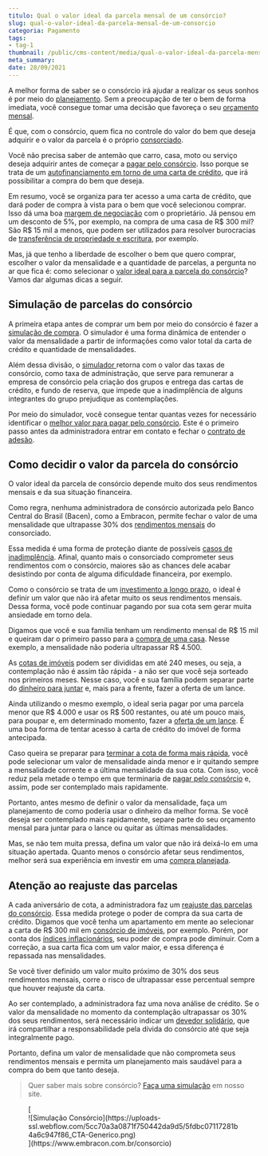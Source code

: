 ```yaml
---
titulo: Qual o valor ideal da parcela mensal de um consórcio?
slug: qual-o-valor-ideal-da-parcela-mensal-de-um-consorcio
categoria: Pagamento
tags:
- tag-1
thumbnail: /public/cms-content/media/qual-o-valor-ideal-da-parcela-mensal-de-um-consorcio.jpg
meta_summary: 
date: 28/09/2021
---
```

A melhor forma de saber se o consórcio irá ajudar a realizar os seus sonhos é por meio do [planejamento](https://www.embracon.com.br/blog/planejamento-financeiro-um-guia-para-as-financas-nao-sairem-de-controle). Sem a preocupação de ter o bem de forma imediata, você consegue tomar uma decisão que favoreça o seu [orçamento mensal](https://www.embracon.com.br/blog/como-fazer-um-orcamento-familiar-sem-erro).

É que, com o consórcio, quem fica no controle do valor do bem que deseja adquirir e o valor da parcela é o próprio [consorciado](https://www.embracon.com.br/blog/tire-todas-as-suas-duvidas-sobre-os-direitos-e-deveres-do-consorciado).

Você não precisa saber de antemão que carro, casa, moto ou serviço deseja adquirir antes de começar a [pagar pelo consórcio](https://www.embracon.com.br/blog/quanto-preciso-pagar-para-fazer-um-consorcio). Isso porque se trata de um [autofinanciamento em torno de uma carta de crédito](https://www.embracon.com.br/blog/autofinanciamento-o-que-e-e-como-um-consorcio-pode-ajuda-lo), que irá possibilitar a compra do bem que deseja.

Em resumo, você se organiza para ter acesso a uma carta de crédito, que dará poder de compra à vista para o bem que você selecionou comprar. Isso dá uma boa [margem de negociação](https://www.embracon.com.br/blog/4-dicas-para-conseguir-uma-boa-negociacao-na-hora-de-adquirir-o-seu-bem) com o proprietário. Já pensou em um desconto de 5%, por exemplo, na compra de uma casa de R$ 300 mil? São R$ 15 mil a menos, que podem ser utilizados para resolver burocracias de [transferência de propriedade e escritura](https://www.embracon.com.br/blog/escritura-de-imovel-o-que-eu-preciso-saber-sobre-o-tema), por exemplo.

Mas, já que tenho a liberdade de escolher o bem que quero comprar, escolher o valor da mensalidade e a quantidade de parcelas, a pergunta no ar que fica é: como selecionar o [valor ideal para a parcela do consórcio](https://www.embracon.com.br/blog/como-calcular-as-parcelas-no-consorcio)? Vamos dar algumas dicas a seguir.

Simulação de parcelas do consórcio
----------------------------------

A primeira etapa antes de comprar um bem por meio do consórcio é fazer a [simulação de compra](https://www.embracon.com.br/blog/simulacao-de-consorcio). O simulador é uma forma dinâmica de entender o valor da mensalidade a partir de informações como valor total da carta de crédito e quantidade de mensalidades.

Além dessa divisão, o [simulador ](https://www.embracon.com.br/blog/entenda-a-importancia-de-fazer-uma-simulacao-antes-de-contratar-um-consorcio)retorna com o valor das taxas de consórcio, como taxa de administração, que serve para remunerar a empresa de consórcio pela criação dos grupos e entrega das cartas de crédito, e fundo de reserva, que impede que a inadimplência de alguns integrantes do grupo prejudique as contemplações.

Por meio do simulador, você consegue tentar quantas vezes for necessário identificar o [melhor valor para pagar pelo consórcio](https://www.embracon.com.br/blog/11-coisas-que-voce-precisa-saber-sobre-a-parcela-do-consorcio). Este é o primeiro passo antes da administradora entrar em contato e fechar o [contrato de adesão](https://www.embracon.com.br/blog/saiba-o-que-avaliar-antes-de-assinar-um-contrato-de-consorcio).

Como decidir o valor da parcela do consórcio
--------------------------------------------

O valor ideal da parcela de consórcio depende muito dos seus rendimentos mensais e da sua situação financeira.

Como regra, nenhuma administradora de consórcio autorizada pelo Banco Central do Brasil (Bacen), como a Embracon, permite fechar o valor de uma mensalidade que ultrapasse 30% dos [rendimentos mensais](https://www.embracon.com.br/blog/entenda-como-e-possivel-manter-a-saude-financeira-da-sua-familia) do consorciado.

Essa medida é uma forma de proteção diante de possíveis [casos de inadimplência](https://www.embracon.com.br/blog/nao-consigo-pagar-meu-consorcio-e-agora). Afinal, quanto mais o consorciado comprometer seus rendimentos com o consórcio, maiores são as chances dele acabar desistindo por conta de alguma dificuldade financeira, por exemplo.

Como o consórcio se trata de um [investimento a longo prazo](https://www.embracon.com.br/blog/8-motivos-que-comprovam-que-consorcio-e-investimento), o ideal é definir um valor que não irá afetar muito os seus rendimentos mensais. Dessa forma, você pode continuar pagando por sua cota sem gerar muita ansiedade em torno dela.

Digamos que você e sua família tenham um rendimento mensal de R$ 15 mil e queiram dar o primeiro passo para a [compra de uma casa](https://www.embracon.com.br/blog/como-conquistar-a-estabilidade-da-casa-propria). Nesse exemplo, a mensalidade não poderia ultrapassar R$ 4.500.

As [cotas de imóveis](https://www.embracon.com.br/blog/guia-completo-consorcio-imobiliario) podem ser divididas em até 240 meses, ou seja, a contemplação não é assim tão rápida - a não ser que você seja sorteado nos primeiros meses. Nesse caso, você e sua família podem separar parte do [dinheiro para juntar](https://www.embracon.com.br/blog/guardar-poupar-ou-investir-qual-a-diferenca-entre-os-termos) e, mais para a frente, fazer a oferta de um lance.

Ainda utilizando o mesmo exemplo, o ideal seria pagar por uma parcela menor que R$ 4.000 e usar os R$ 500 restantes, ou até um pouco mais, para poupar e, em determinado momento, fazer a [oferta de um lance](https://www.embracon.com.br/blog/como-funcionam-os-tipos-de-lances-no-consorcio). É uma boa forma de tentar acesso à carta de crédito do imóvel de forma antecipada.

Caso queira se preparar para [terminar a cota de forma mais rápida](https://www.embracon.com.br/blog/antecipar-um-consorcio-descubra-aqui), você pode selecionar um valor de mensalidade ainda menor e ir quitando sempre a mensalidade corrente e a última mensalidade da sua cota. Com isso, você reduz pela metade o tempo em que terminaria de [pagar pelo consórcio](https://www.embracon.com.br/blog/como-e-feito-o-pagamento-da-parcela-do-consorcio) e, assim, pode ser contemplado mais rapidamente.

Portanto, antes mesmo de definir o valor da mensalidade, faça um planejamento de como poderia usar o dinheiro da melhor forma. Se você deseja ser contemplado mais rapidamente, separe parte do seu orçamento mensal para juntar para o lance ou quitar as últimas mensalidades.

Mas, se não tem muita pressa, defina um valor que não irá deixá-lo em uma situação apertada. Quanto menos o consórcio afetar seus rendimentos, melhor será sua experiência em investir em uma [compra planejada](https://www.embracon.com.br/blog/quando-o-consorcio-e-uma-boa-opcao).

Atenção ao reajuste das parcelas
--------------------------------

A cada aniversário de cota, a administradora faz um [reajuste das parcelas do consórcio](https://www.embracon.com.br/blog/reajuste-consorcio-como-e-feito). Essa medida protege o poder de compra da sua carta de crédito. Digamos que você tenha um apartamento em mente ao selecionar a carta de R$ 300 mil em [consórcio de imóveis](https://www.embracon.com.br/blog/15-duvidas-sobre-consorcio-de-imoveis), por exemplo. Porém, por conta dos [índices inflacionários](https://www.embracon.com.br/blog/entenda-a-importancia-da-taxa-selic-e-da-inflacao), seu poder de compra pode diminuir. Com a correção, a sua carta fica com um valor maior, e essa diferença é repassada nas mensalidades.

Se você tiver definido um valor muito próximo de 30% dos seus rendimentos mensais, corre o risco de ultrapassar esse percentual sempre que houver reajuste da carta.

Ao ser contemplado, a administradora faz uma nova análise de crédito. Se o valor da mensalidade no momento da contemplação ultrapassar os 30% dos seus rendimentos, será necessário indicar um [devedor solidário](https://www.embracon.com.br/blog/o-que-e-o-devedor-solidario-e-como-ele-te-ajuda), que irá compartilhar a responsabilidade pela dívida do consórcio até que seja integralmente pago.

Portanto, defina um valor de mensalidade que não comprometa seus rendimentos mensais e permita um planejamento mais saudável para a compra do bem que tanto deseja.

> Quer saber mais sobre consórcio? [Faça uma simulação](https://www.embracon.com.br/consorcio) em nosso site.

<figure class="w-richtext-figure-type-image w-richtext-align-center">[<div>![Simulação Consórcio](https://uploads-ssl.webflow.com/5cc70a3a0871f750442da9d5/5fdbc07117281b4a6c947f86_CTA-Generico.png)</div>](https://www.embracon.com.br/consorcio)</figure>
